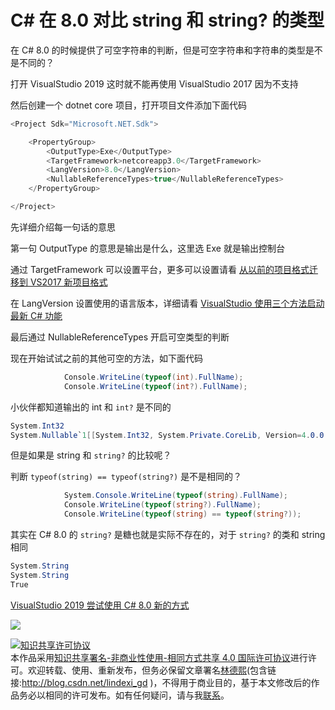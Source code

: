 
# C# 在 8.0 对比 string 和 string? 的类型

在 C# 8.0 的时候提供了可空字符串的判断，但是可空字符串和字符串的类型是不是不同的？

<!--more-->


<!-- CreateTime:2019/11/29 8:59:00 -->


打开 VisualStudio 2019 这时就不能再使用 VisualStudio 2017 因为不支持

然后创建一个 dotnet core 项目，打开项目文件添加下面代码

```csharp
<Project Sdk="Microsoft.NET.Sdk">

    <PropertyGroup>
        <OutputType>Exe</OutputType>
        <TargetFramework>netcoreapp3.0</TargetFramework>
        <LangVersion>8.0</LangVersion>
        <NullableReferenceTypes>true</NullableReferenceTypes>
    </PropertyGroup>

</Project>

```

先详细介绍每一句话的意思

第一句 OutputType 的意思是输出是什么，这里选 Exe 就是输出控制台

通过 TargetFramework 可以设置平台，更多可以设置请看 [从以前的项目格式迁移到 VS2017 新项目格式](https://blog.lindexi.com/post/%E4%BB%8E%E4%BB%A5%E5%89%8D%E7%9A%84%E9%A1%B9%E7%9B%AE%E6%A0%BC%E5%BC%8F%E8%BF%81%E7%A7%BB%E5%88%B0-VS2017-%E6%96%B0%E9%A1%B9%E7%9B%AE%E6%A0%BC%E5%BC%8F.html )

在 LangVersion 设置使用的语言版本，详细请看 [VisualStudio 使用三个方法启动最新 C# 功能](https://lindexi.gitee.io/post/VisualStudio-%E4%BD%BF%E7%94%A8%E4%B8%89%E4%B8%AA%E6%96%B9%E6%B3%95%E5%90%AF%E5%8A%A8%E6%9C%80%E6%96%B0-C-%E5%8A%9F%E8%83%BD.html )

最后通过 NullableReferenceTypes 开启可空类型的判断

现在开始试试之前的其他可空的方法，如下面代码

```csharp
            Console.WriteLine(typeof(int).FullName);
            Console.WriteLine(typeof(int?).FullName);
```

小伙伴都知道输出的 int 和 `int?` 是不同的

```csharp
System.Int32
System.Nullable`1[[System.Int32, System.Private.CoreLib, Version=4.0.0.0, Culture=neutral, PublicKeyToken=7cec85d7bea7798e]]
```

但是如果是 string 和 `string?` 的比较呢？

判断 `typeof(string) == typeof(string?)` 是不是相同的？

```csharp
            System.Console.WriteLine(typeof(string).FullName);
            Console.WriteLine(typeof(string?).FullName);
            Console.WriteLine(typeof(string) == typeof(string?));
```

其实在 C# 8.0 的 `string?` 是糖也就是实际不存在的，对于 `string?` 的类和 string 相同

```csharp
System.String
System.String
True
```

[VisualStudio 2019 尝试使用 C# 8.0 新的方式](https://blog.lindexi.com/post/VisualStudio-2019-%E5%B0%9D%E8%AF%95%E4%BD%BF%E7%94%A8-C-8.0-%E6%96%B0%E7%9A%84%E6%96%B9%E5%BC%8F.html )

![](http://cdn.lindexi.site/lindexi%2F2019416101647227)





<a rel="license" href="http://creativecommons.org/licenses/by-nc-sa/4.0/"><img alt="知识共享许可协议" style="border-width:0" src="https://licensebuttons.net/l/by-nc-sa/4.0/88x31.png" /></a><br />本作品采用<a rel="license" href="http://creativecommons.org/licenses/by-nc-sa/4.0/">知识共享署名-非商业性使用-相同方式共享 4.0 国际许可协议</a>进行许可。欢迎转载、使用、重新发布，但务必保留文章署名[林德熙](http://blog.csdn.net/lindexi_gd)(包含链接:http://blog.csdn.net/lindexi_gd )，不得用于商业目的，基于本文修改后的作品务必以相同的许可发布。如有任何疑问，请与我[联系](mailto:lindexi_gd@163.com)。